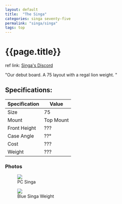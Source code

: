 ```yaml
---
layout: default
title:  "The Singa"
categories: singa seventy-five
permalink: "singa/singa"
tags: top
---
```

# {{page.title}}

ref link: [Singa's Discord](https://discord.gg/9fKZ5KubdT)

"Our debut board. A 75 layout with a regal lion weight.
"

## Specifications:

| Specification | Value |
|---|---|
| Size | 75 |
| Mount | Top Mount |
| Front Height | ??? |
| Case Angle | ??° |
| Cost | ??? |
| Weight | ??? |


### Photos

<figure>
  <img src="{{ 'assets/images/singakbd/singa/pc-singa.png' | relative_url }}">
  <figcaption>PC Singa</figcaption>
</figure>

<figure>
  <img src="{{ 'assets/images/singakbd/singa/blue-singa-bottom.png' | relative_url }}">
  <figcaption>Blue Singa Weight</figcaption>
</figure>
